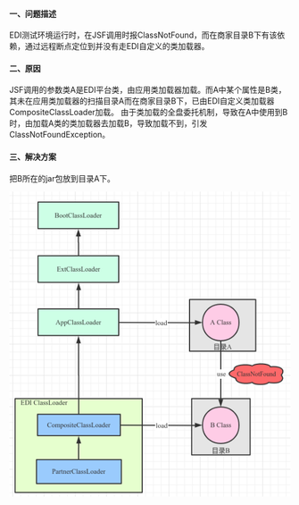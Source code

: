 #### 一、问题描述
EDI测试环境运行时，在JSF调用时报ClassNotFound，而在商家目录B下有该依赖，通过远程断点定位到并没有走EDI自定义的类加载器。
#### 二、原因
JSF调用的参数类A是EDI平台类，由应用类加载器加载。而A中某个属性是B类，其未在应用类加载器的扫描目录A而在商家目录B下，已由EDI自定义类加载器CompositeClassLoader加载。
由于类加载的全盘委托机制，导致在A中使用到B时，由加载A类的类加载器去加载B，导致加载不到，引发ClassNotFoundException。
#### 三、解决方案
把B所在的jar包放到目录A下。

![类继承层次](../../src/main/resources/picture/1240-20210115035331005.png)